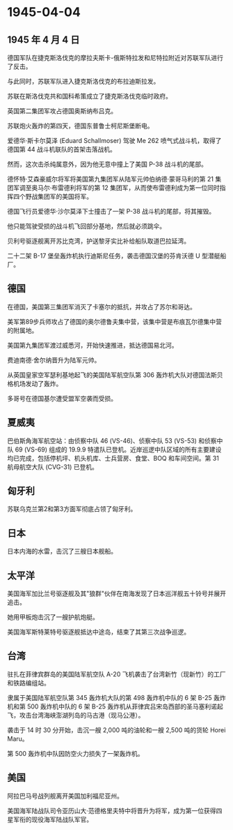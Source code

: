 # 1945-04-04

## 1945 年 4 月 4 日

德国军队在捷克斯洛伐克的摩拉夫斯卡-俄斯特拉发和尼特拉附近对苏联军队进行了反击。

与此同时，苏联军队进入捷克斯洛伐克的布拉迪斯拉发。

苏联在斯洛伐克共和国科希策成立了捷克斯洛伐克临时政府。

英国第二集团军攻占德国奥斯纳布吕克。

苏联炮火轰炸的第四天，德国东普鲁士柯尼斯堡断电。

爱德华·斯卡尔莫泽 (Eduard Schallmoser) 驾驶 Me 262
喷气式战斗机，取得了德国第 44 战斗机联队的首架击落战机。

然而，这次击杀纯属意外，因为他无意中撞上了美国 P-38 战斗机的尾部。

德怀特·艾森豪威尔将军将美国第九集团军从陆军元帅伯纳德·蒙哥马利的第 21
集团军调至奥马尔·布雷德利将军的第 12
集团军，从而使布雷德利成为第一位同时指挥四个野战集团军的美国将军。

德国飞行员爱德华·沙尔莫泽下士撞击了一架 P-38 战斗机的尾部，将其摧毁。

他只能驾驶受损的战斗机飞回部分基地，然后就必须跳伞。

贝利号驱逐舰离开苏比克湾，护送黎牙实比补给船队取道巴拉延湾。

二十二架 B-17 堡垒轰炸机执行迪斯尼任务，袭击德国汉堡的芬肯沃德 U
型潜艇船厂。

## 德国

在德国，美国第三集团军消灭了卡塞尔的抵抗，并攻占了苏尔和哥达。

美军第89步兵师攻占了德国的奥尔德鲁夫集中营，该集中营是布痕瓦尔德集中营的附属地。

美国第九集团军渡过威悉河，开始快速推进，抵达德国易北河。

费迪南德·舍尔纳晋升为陆军元帅。

从英国皇家空军瑟利基地起飞的美国陆军航空队第 306
轰炸机大队对德国法斯贝格机场发动了轰炸。

多哥号在德国基尔遭受盟军空袭而受损。

## 夏威夷

巴伯斯角海军航空站：由侦察中队 46 (VS-46)、侦察中队 53 (VS-53)
和侦察中队 69 (VS-69) 组成的 19.9.9
特遣队已登机。近岸巡逻中队区域的所有主要建设均已完成，包括停机坪、机头机库、士兵营房、食堂、BOQ
和车间空间。第 31 航母航空大队 (CVG-31) 已登机。

## 匈牙利

苏联乌克兰第2和第3方面军彻底占领了匈牙利。

## 日本

日本内海的水雷，击沉了三艘日本舰船。

## 太平洋

美国海军加比兰号驱逐舰及其"狼群"伙伴在南海发现了日本巡洋舰五十铃号并展开追击。

她用甲板炮击沉了一艘护航炮艇。

美国海军斯特莱特号驱逐舰抵达中途岛，结束了其第三次战争巡逻。

## 台湾

驻扎在菲律宾群岛的美国陆军航空队 A-20
飞机袭击了台湾新竹（现新竹）的工厂和铁路编组站。

隶属于美国陆军航空队第 345 轰炸机大队的第 498 轰炸机中队的 6 架 B-25
轰炸机和第 500 轰炸机中队的 6 架 B-25
轰炸机从菲律宾吕宋岛西部的圣马塞利诺起飞，攻击台湾海峡澎湖列岛的马古港（现马公港）。

袭击于 14 时 30 分开始，击沉一艘 2,000 吨的油轮和一艘 2,500 吨的货轮
Horei Maru。

第 500 轰炸机中队因防空火力损失了一架轰炸机。

## 美国

阿拉巴马号战列舰离开美国加利福尼亚州。

美国海军陆战队司令亚历山大·范德格里夫特中将晋升为将军，成为第一位获得四星军衔的现役海军陆战队军官。

